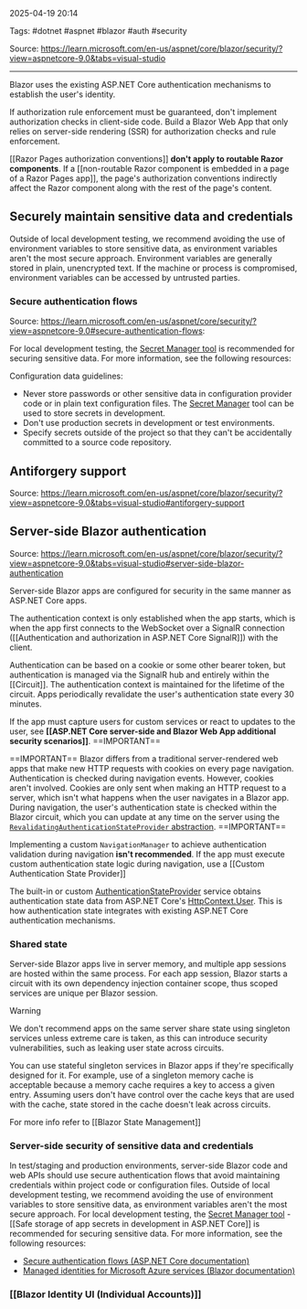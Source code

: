 2025-04-19 20:14

Tags: #dotnet #aspnet #blazor #auth #security

Source: https://learn.microsoft.com/en-us/aspnet/core/blazor/security/?view=aspnetcore-9.0&tabs=visual-studio

---
Blazor uses the existing ASP.NET Core authentication mechanisms to establish the user's identity.

If authorization rule enforcement must be guaranteed, don't implement authorization checks in client-side code. Build a Blazor Web App that only relies on server-side rendering (SSR) for authorization checks and rule enforcement.

[[Razor Pages authorization conventions]] **don't apply to routable Razor components**. If a [[non-routable Razor component is embedded in a page of a Razor Pages app]], the page's authorization conventions indirectly affect the Razor component along with the rest of the page's content.

## Securely maintain sensitive data and credentials

Outside of local development testing, we recommend avoiding the use of environment variables to store sensitive data, as environment variables aren't the most secure approach. Environment variables are generally stored in plain, unencrypted text. If the machine or process is compromised, environment variables can be accessed by untrusted parties.

### Secure authentication flows
Source: https://learn.microsoft.com/en-us/aspnet/core/security/?view=aspnetcore-9.0#secure-authentication-flows:

 For local development testing, the [Secret Manager tool](https://learn.microsoft.com/en-us/aspnet/core/security/app-secrets?view=aspnetcore-9.0) is recommended for securing sensitive data. For more information, see the following resources:

Configuration data guidelines:

- Never store passwords or other sensitive data in configuration provider code or in plain text configuration files. The [Secret Manager](https://learn.microsoft.com/en-us/aspnet/core/security/app-secrets?view=aspnetcore-9.0) tool can be used to store secrets in development.
- Don't use production secrets in development or test environments.
- Specify secrets outside of the project so that they can't be accidentally committed to a source code repository.

## Antiforgery support
Source: https://learn.microsoft.com/en-us/aspnet/core/blazor/security/?view=aspnetcore-9.0&tabs=visual-studio#antiforgery-support

## Server-side Blazor authentication
Source: https://learn.microsoft.com/en-us/aspnet/core/blazor/security/?view=aspnetcore-9.0&tabs=visual-studio#server-side-blazor-authentication

Server-side Blazor apps are configured for security in the same manner as ASP.NET Core apps.

The authentication context is only established when the app starts, which is when the app first connects to the WebSocket over a SignalR connection ([[Authentication and authorization in ASP.NET Core SignalR]]) with the client. 

Authentication can be based on a cookie or some other bearer token, but authentication is 
managed via the SignalR hub and entirely within the [[Circuit]]. The authentication context is maintained for the lifetime of the circuit. Apps periodically revalidate the user's authentication state every 30 minutes.

If the app must capture users for custom services or react to updates to the user, see **[[ASP.NET Core server-side and Blazor Web App additional security scenarios]]**. ==IMPORTANT==

==IMPORTANT==
Blazor differs from a traditional server-rendered web apps that make new HTTP requests with cookies on every page navigation. Authentication is checked during navigation events. However, cookies aren't involved. Cookies are only sent when making an HTTP request to a server, which isn't what happens when the user navigates in a Blazor app. During navigation, the user's authentication state is checked within the Blazor circuit, which you can update at any time on the server using the [`RevalidatingAuthenticationStateProvider` abstraction](https://learn.microsoft.com/en-us/aspnet/core/blazor/security/?view=aspnetcore-9.0&tabs=visual-studio#additional-security-abstractions).
==IMPORTANT==

Implementing a custom `NavigationManager` to achieve authentication validation during navigation **isn't recommended**. If the app must execute custom authentication state logic during navigation, use a [[Custom Authentication State Provider]]

The built-in or custom [AuthenticationStateProvider](https://learn.microsoft.com/en-us/dotnet/api/microsoft.aspnetcore.components.authorization.authenticationstateprovider) service obtains authentication state data from ASP.NET Core's [HttpContext.User](https://learn.microsoft.com/en-us/dotnet/api/microsoft.aspnetcore.http.httpcontext.user). This is how authentication state integrates with existing ASP.NET Core authentication mechanisms.

### Shared state
Server-side Blazor apps live in server memory, and multiple app sessions are hosted within the same process. For each app session, Blazor starts a circuit with its own dependency injection container scope, thus scoped services are unique per Blazor session.

Warning

We don't recommend apps on the same server share state using singleton services unless extreme care is taken, as this can introduce security vulnerabilities, such as leaking user state across circuits.

You can use stateful singleton services in Blazor apps if they're specifically designed for it. For example, use of a singleton memory cache is acceptable because a memory cache requires a key to access a given entry. Assuming users don't have control over the cache keys that are used with the cache, state stored in the cache doesn't leak across circuits.

For more info refer to [[Blazor State Management]]
### Server-side security of sensitive data and credentials

In test/staging and production environments, server-side Blazor code and web APIs should use secure authentication flows that avoid maintaining credentials within project code or configuration files. Outside of local development testing, we recommend avoiding the use of environment variables to store sensitive data, as environment variables aren't the most secure approach. For local development testing, the [Secret Manager tool](https://learn.microsoft.com/en-us/aspnet/core/security/app-secrets?view=aspnetcore-9.0)  - [[Safe storage of app secrets in development in ASP.NET Core]] is recommended for securing sensitive data. For more information, see the following resources:

- [Secure authentication flows (ASP.NET Core documentation)](https://learn.microsoft.com/en-us/aspnet/core/security/?view=aspnetcore-9.0#secure-authentication-flows)
- [Managed identities for Microsoft Azure services (Blazor documentation)](https://learn.microsoft.com/en-us/aspnet/core/blazor/security/?view=aspnetcore-9.0#managed-identities-for-microsoft-azure-services)

### [[Blazor Identity UI (Individual Accounts)]]
